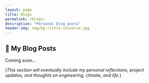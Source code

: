 ```yaml
---
layout: page
title: Blogs
permalink: /blogs/
description: "Personal blog posts"
header-img: img/bg-little-universe.jpg 
---
```


## 📝 My Blog Posts

Coming soon...

(*This section will eventually include my personal reflections, project updates, and thoughts on engineering, climate, and life.*)